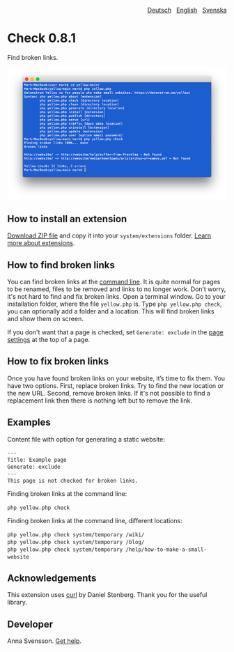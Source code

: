 <p align="right"><a href="README-de.md">Deutsch</a> &nbsp; <a href="README.md">English</a> &nbsp; <a href="README-sv.md">Svenska</a></p>

# Check 0.8.1

Find broken links.

<p align="center"><img src="check-screenshot.png?raw=true" alt="Screenshot"></p>

## How to install an extension

[Download ZIP file](https://github.com/annaesvensson/yellow-check/archive/main.zip) and copy it into your `system/extensions` folder. [Learn more about extensions](https://github.com/annaesvensson/yellow-update).

## How to find broken links

You can find broken links at the [command line](https://github.com/annaesvensson/yellow-core). It is quite normal for pages to be renamed, files to be removed and links to no longer work. Don’t worry, it's not hard to find and fix broken links. Open a terminal window. Go to your installation folder, where the file `yellow.php` is. Type `php yellow.php check`, you can optionally add a folder and a location. This will find broken links and show them on screen.

If you don't want that a page is checked, set `Generate: exclude` in the [page settings](https://github.com/annaesvensson/yellow-core#settings-page) at the top of a page.

## How to fix broken links

Once you have found broken links on your website, it’s time to fix them. You have two options. First, replace broken links. Try to find the new location or the new URL. Second, remove broken links. If it's not possible to find a replacement link then there is nothing left but to remove the link.

## Examples

Content file with option for generating a static website:

    ---
    Title: Example page
    Generate: exclude
    ---
    This page is not checked for broken links.

Finding broken links at the command line:

`php yellow.php check`  

Finding broken links at the command line, different locations:

`php yellow.php check system/temporary /wiki/`  
`php yellow.php check system/temporary /blog/`  
`php yellow.php check system/temporary /help/how-to-make-a-small-website`  

## Acknowledgements

This extension uses [curl](https://github.com/curl/curl) by Daniel Stenberg. Thank you for the useful library.

## Developer

Anna Svensson. [Get help](https://datenstrom.se/yellow/help/).
